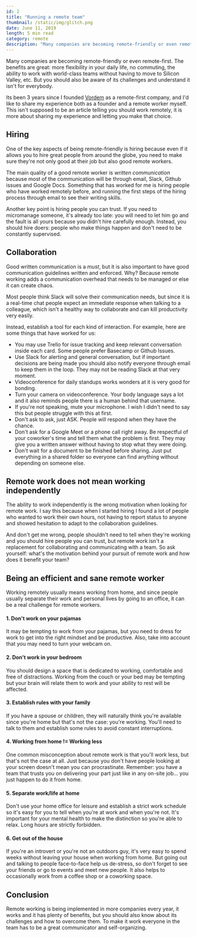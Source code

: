 ```yaml
---
id: 2
title: "Running a remote team"
thumbnail: /static/img/glitch.png
date: June 11, 2019
length: 5 min read
category: remote
description: "Many companies are becoming remote-friendly or even remote-first, and that's great news for everybody. The benefits are great: more flexibility in your daily life, no commute, work with world-class teams without having to move to Silicon Valley, etc. But you should also be aware of its challenges and understand it isn't for everybody."
---
```

Many companies are becoming remote-friendly or even remote-first. The benefits are great: more flexibility in your daily life, no commuting, the ability to work with world-class teams without having to move to Silicon Valley, etc. But you should also be aware of its challenges and understand it isn't for everybody.

Its been 3 years since I founded [Vordem](https://vordem.io) as a remote-first company, and I'd like to share my experience both as a founder and a remote worker myself. This isn't supposed to be an article telling you should work remotely, it is more about sharing my experience and letting you make that choice.

## Hiring
One of the key aspects of being remote-friendly is hiring because even if it allows you to hire great people from around the globe, you need to make sure they're not only good at their job but also good remote workers.

The main quality of a good remote worker is *written communication* because most of the communication will be through email, Slack, Github issues and Google Docs. Something that has worked for me is hiring people who have worked remotely before, and running the first steps of the hiring process through email to see their writing skills.

Another key point is hiring people you can trust. If you need to micromanage someone, it's already too late: you will need to let him go and the fault is all yours because you didn't hire carefully enough. Instead, you should hire doers: people who make things happen and don't need to be constantly supervised.

## Collaboration
Good written communication is a *must*, but it is also important to have good communication guidelines written and enforced. Why? Because remote working adds a communication overhead that needs to be managed or else it can create chaos.

Most people think Slack will solve their communication needs, but since it is a real-time chat people expect an immediate response when talking to a colleague, which isn't a healthy way to collaborate and can kill productivity very easily.

Instead, establish a tool for each kind of interaction. For example, here are some things that have worked for us:
* You may use Trello for issue tracking and keep relevant conversation inside each card. Some people prefer Basecamp or Github Issues.
* Use Slack for alerting and general conversation, but if important decisions are being made you should also notify everyone through email to keep them in the loop. They may not be reading Slack at that very moment.
* Videoconference for daily standups works wonders at it is very good for bonding.
* Turn your camera on videoconference. Your body language says a lot and it also reminds people there is a human behind that username.
* If you're not speaking, mute your microphone. I wish I didn't need to say this but people struggle with this at first.
* Don't ask to ask, just ASK. People will respond when they have the chance.
* Don't ask for a Google Meet or a phone call right away. Be respectful of your coworker's time and tell them what the problem is first. They may give you a written answer without having to stop what they were doing.
* Don't wait for a document to be finished before sharing. Just put everything in a shared folder so everyone can find anything without depending on someone else.

## Remote work does not mean working independently
The ability to work independently is the wrong motivation when looking for remote work. I say this because when I started hiring I found a lot of people who wanted to work their own hours, not having to report status to anyone and showed hesitation to adapt to the collaboration guidelines.

And don't get me wrong, people shouldn't need to tell when they're working and you should hire people you can trust, but remote work isn't a replacement for collaborating and communicating with a team. So ask yourself: what's the motivation behind your pursuit of remote work and how does it benefit your team?

## Being an efficient and sane remote worker
Working remotely usually means working from home, and since people usually separate their work and personal lives by going to an office, it can be a real challenge for remote workers.

#### 1. Don't work on your pajamas
It may be tempting to work from your pajamas, but you need to dress for work to get into the right mindset and be productive. Also, take into account that you may need to turn your webcam on.

#### 2. Don't work in your bedroom
You should design a space that is dedicated to working, comfortable and free of distractions. Working from the couch or your bed may be tempting but your brain will relate them to work and your ability to rest will be affected.

#### 3. Establish rules with your family
If you have a spouse or children, they will naturally think you're available since you're home but that's not the case: you're working. You'll need to talk to them and establish some rules to avoid constant interruptions.

#### 4. Working from home != Working less
One common misconception about remote work is that you'll work less, but that's not the case at all. Just because you don't have people looking at your screen doesn't mean you can procrastinate. Remember: you have a team that trusts you on delivering your part just like in any on-site job... you just happen to do it from home.

#### 5. Separate work/life at home
Don't use your home office for leisure and establish a strict work schedule so it's easy for you to tell when you're at work and when you're not. It's important for your mental health to make the distinction so you're able to relax. Long hours are strictly forbidden.

#### 6. Get out of the house
If you're an introvert or you're not an outdoors guy, it's very easy to spend weeks without leaving your house when working from home. But going out and talking to people face-to-face help us de-stress, so don't forget to see your friends or go to events and meet new people. It also helps to occasionally work from a coffee shop or a coworking space.

## Conclusion
Remote working is being implemented in more companies every year, it works and it has plenty of benefits, but you should also know about its challenges and how to overcome them. To make it work  everyone in the team has to be a great communicator and self-organizing.

